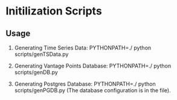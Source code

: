 # Initilization Scripts

## Usage

1. Generating Time Series Data: PYTHONPATH=./ python scripts/genTSData.py

2. Generating Vantage Points Database: PYTHONPATH=./ python scripts/genDB.py

3. Generating Postgres Database: PYTHONPATH=./ python scripts/genPGDB.py (The database configuration is in the file).